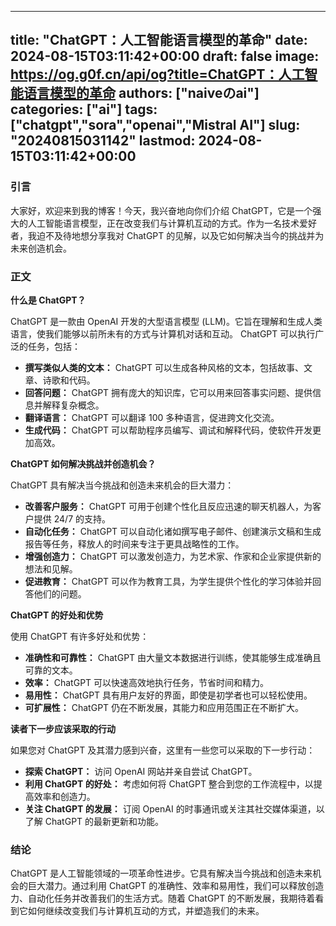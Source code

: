 
---
title: "ChatGPT：人工智能语言模型的革命"
date: 2024-08-15T03:11:42+00:00
draft: false
image: https://og.g0f.cn/api/og?title=ChatGPT：人工智能语言模型的革命
authors: ["naiveのai"]
categories: ["ai"]
tags: ["chatgpt","sora","openai","Mistral AI"]
slug: "20240815031142"
lastmod: 2024-08-15T03:11:42+00:00
---
### 引言

大家好，欢迎来到我的博客！今天，我兴奋地向你们介绍 ChatGPT，它是一个强大的人工智能语言模型，正在改变我们与计算机互动的方式。作为一名技术爱好者，我迫不及待地想分享我对 ChatGPT 的见解，以及它如何解决当今的挑战并为未来创造机会。

### 正文

**什么是 ChatGPT？**

ChatGPT 是一款由 OpenAI 开发的大型语言模型 (LLM)。它旨在理解和生成人类语言，使我们能够以前所未有的方式与计算机对话和互动。 ChatGPT 可以执行广泛的任务，包括：

- **撰写类似人类的文本：** ChatGPT 可以生成各种风格的文本，包括故事、文章、诗歌和代码。
- **回答问题：** ChatGPT 拥有庞大的知识库，它可以用来回答事实问题、提供信息并解释复杂概念。
- **翻译语言：** ChatGPT 可以翻译 100 多种语言，促进跨文化交流。
- **生成代码：** ChatGPT 可以帮助程序员编写、调试和解释代码，使软件开发更加高效。

**ChatGPT 如何解决挑战并创造机会？**

ChatGPT 具有解决当今挑战和创造未来机会的巨大潜力：

- **改善客户服务：** ChatGPT 可用于创建个性化且反应迅速的聊天机器人，为客户提供 24/7 的支持。
- **自动化任务：** ChatGPT 可以自动化诸如撰写电子邮件、创建演示文稿和生成报告等任务，释放人的时间来专注于更具战略性的工作。
- **增强创造力：** ChatGPT 可以激发创造力，为艺术家、作家和企业家提供新的想法和见解。
- **促进教育：** ChatGPT 可以作为教育工具，为学生提供个性化的学习体验并回答他们的问题。

**ChatGPT 的好处和优势**

使用 ChatGPT 有许多好处和优势：

- **准确性和可靠性：** ChatGPT 由大量文本数据进行训练，使其能够生成准确且可靠的文本。
- **效率：** ChatGPT 可以快速高效地执行任务，节省时间和精力。
- **易用性：** ChatGPT 具有用户友好的界面，即使是初学者也可以轻松使用。
- **可扩展性：** ChatGPT 仍在不断发展，其能力和应用范围正在不断扩大。

**读者下一步应该采取的行动**

如果您对 ChatGPT 及其潜力感到兴奋，这里有一些您可以采取的下一步行动：

- **探索 ChatGPT：** 访问 OpenAI 网站并亲自尝试 ChatGPT。
- **利用 ChatGPT 的好处：** 考虑如何将 ChatGPT 整合到您的工作流程中，以提高效率和创造力。
- **关注 ChatGPT 的发展：** 订阅 OpenAI 的时事通讯或关注其社交媒体渠道，以了解 ChatGPT 的最新更新和功能。

### 结论

ChatGPT 是人工智能领域的一项革命性进步。它具有解决当今挑战和创造未来机会的巨大潜力。通过利用 ChatGPT 的准确性、效率和易用性，我们可以释放创造力、自动化任务并改善我们的生活方式。随着 ChatGPT 的不断发展，我期待着看到它如何继续改变我们与计算机互动的方式，并塑造我们的未来。